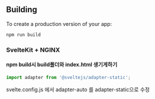 ## Building

To create a production version of your app:

```bash
npm run build
```

### SvelteKit + NGINX
#### npm build시 build폴더와 index.html 생기게하기
```javascript
import adapter from '@sveltejs/adapter-static';
```
svelte.config.js 에서 adapter-auto 를 adapter-static으로 수정
